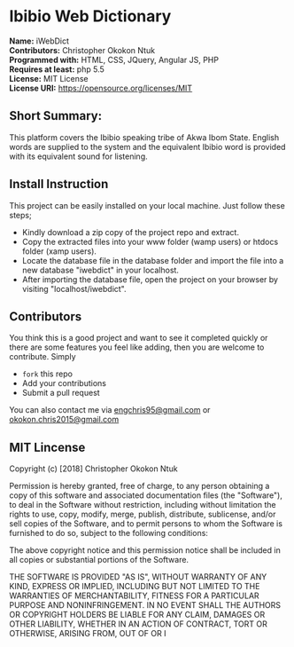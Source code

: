 # Ibibio Web Dictionary

**Name:** iWebDict <br>
**Contributors:** Christopher Okokon Ntuk <br>
**Programmed with:** HTML, CSS, JQuery, Angular JS, PHP <br>
**Requires at least:** php 5.5  <br>
**License:** MIT License <br>
**License URI:** https://opensource.org/licenses/MIT <br>

## Short Summary:
This platform covers the Ibibio speaking tribe of Akwa Ibom State. English words are supplied to the system and the equivalent Ibibio word is provided with its equivalent sound for listening.

## Install Instruction
This project can be easily installed on your local machine. Just follow these steps;
* Kindly download a zip copy of the project repo and extract.
* Copy the extracted files into your www folder (wamp users) or htdocs folder (xamp users).
* Locate the database file in the database folder and import the file into a new database "iwebdict" in your localhost.
* After importing the database file, open the project on your browser by visiting "localhost/iwebdict".

## Contributors
You think this is a good project and want to see it completed quickly or there are some features you feel like adding, then you are welcome to contribute.
Simply
* `fork` this repo
* Add your contributions
* Submit a pull request

You can also contact me via engchris95@gmail.com or okokon.chris2015@gmail.com

## MIT Lincense

Copyright (c) [2018]  Christopher Okokon Ntuk

Permission is hereby granted, free of charge, to any person obtaining a copy
of this software and associated documentation files (the "Software"), to deal
in the Software without restriction, including without limitation the rights
to use, copy, modify, merge, publish, distribute, sublicense, and/or sell
copies of the Software, and to permit persons to whom the Software is
furnished to do so, subject to the following conditions:

The above copyright notice and this permission notice shall be included in all
copies or substantial portions of the Software.

THE SOFTWARE IS PROVIDED "AS IS", WITHOUT WARRANTY OF ANY KIND, EXPRESS OR
IMPLIED, INCLUDING BUT NOT LIMITED TO THE WARRANTIES OF MERCHANTABILITY,
FITNESS FOR A PARTICULAR PURPOSE AND NONINFRINGEMENT. IN NO EVENT SHALL THE
AUTHORS OR COPYRIGHT HOLDERS BE LIABLE FOR ANY CLAIM, DAMAGES OR OTHER
LIABILITY, WHETHER IN AN ACTION OF CONTRACT, TORT OR OTHERWISE, ARISING FROM,
OUT OF OR I
